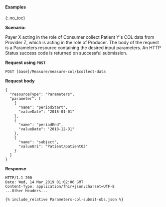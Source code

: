 #### Examples
{:.no_toc}

**Scenario:**

Payer X acting in the role of Consumer collect Patient Y's COL data from Provider Z, which is acting in the role of Producer.  The body of the request is a Parameters resource containing the desired input parameters.  An HTTP Status success code is returned on successful submission.

**Request using `POST`**

`POST [base]/Measure/measure-col/$collect-data`

**Request body**

~~~
{
  "resourceType": "Parameters",
  "parameter": [
    {
      "name": "periodStart",
      "valueDate": "2018-01-01"
    },
    {
      "name": "periodEnd",
      "valueDate": "2018-12-31"
    },
    {
      "name": "subject",
      "valueUri": "Patient/patient03"
    }
  ]
}
~~~

**Response**

~~~
HTTP/1.1 200
Date: Wed, 14 Mar 2019 01:02:06 GMT
Content-Type: application/fhir+json;charset=UTF-8
...Other Headers...

{% include_relative Parameters-col-submit-obs.json %}
~~~
